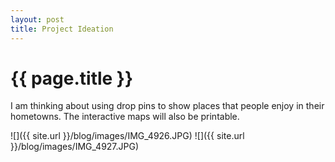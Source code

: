 ```yaml
---
layout: post
title: Project Ideation
---
```


{{ page.title }}
================

<p class="meta">

I am thinking about using drop pins to show places that people enjoy in their hometowns. The interactive maps will also be printable. 

![]({{ site.url }}/blog/images/IMG_4926.JPG)
![]({{ site.url }}/blog/images/IMG_4927.JPG)




